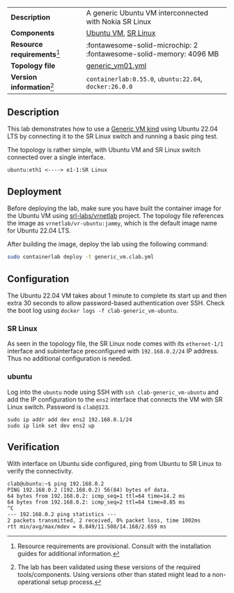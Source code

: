 |                               |                                                                         |
| ----------------------------- | ----------------------------------------------------------------------- |
| **Description**               | A generic Ubuntu VM interconnected with Nokia SR Linux                  |
| **Components**                | [Ubuntu VM][ubuntu], [SR Linux][srl]                                    |
| **Resource requirements**[^1] | :fontawesome-solid-microchip: 2 <br/>:fontawesome-solid-memory: 4096 MB |
| **Topology file**             | [generic_vm01.yml][topofile]                                            |
| **Version information**[^2]   | `containerlab:0.55.0`, `ubuntu:22.04`, `docker:26.0.0`                  |

## Description

This lab demonstrates how to use a [Generic VM kind](../manual/kinds/generic_vm.md) using Ubuntu 22.04 LTS by connecting it to the SR Linux switch and running a basic ping test.

The topology is rather simple, with Ubuntu VM and SR Linux switch connected over a single interface.

```
ubuntu:eth1 <----> e1-1:SR Linux
```

## Deployment

Before deploying the lab, make sure you have built the container image for the Ubuntu VM using [srl-labs/vrnetlab](https://github.com/srl-labs/vrnetlab/tree/master/ubuntu) project. The topology file references the image as `vrnetlab/vr-ubuntu:jammy`, which is the default image name for Ubuntu 22.04 LTS.

After building the image, deploy the lab using the following command:

```bash
sudo containerlab deploy -t generic_vm.clab.yml
```

## Configuration

The Ubuntu 22.04 VM takes about 1 minute to complete its start up and then extra 30 seconds to allow password-based authentication over SSH. Check the boot log using `docker logs -f clab-generic_vm-ubuntu`.

### SR Linux

As seen in the topology file, the SR Linux node comes with its `ethernet-1/1` interface and subinterface preconfigured with `192.168.0.2/24` IP address. Thus no additional configuration is needed.

### ubuntu

Log into the `ubuntu` node using SSH with `ssh clab-generic_vm-ubuntu` and add the IP configuration to the `ens2` interface that connects the VM with SR Linux switch. Password is `clab@123`.

```
sudo ip addr add dev ens2 192.168.0.1/24
sudo ip link set dev ens2 up
```

## Verification

With interface on Ubuntu side configured, ping from Ubuntu to SR Linux to verify the connectivity.

```
clab@ubuntu:~$ ping 192.168.0.2
PING 192.168.0.2 (192.168.0.2) 56(84) bytes of data.
64 bytes from 192.168.0.2: icmp_seq=1 ttl=64 time=14.2 ms
64 bytes from 192.168.0.2: icmp_seq=2 ttl=64 time=8.85 ms
^C
--- 192.168.0.2 ping statistics ---
2 packets transmitted, 2 received, 0% packet loss, time 1002ms
rtt min/avg/max/mdev = 8.849/11.508/14.168/2.659 ms
```
  
[ubuntu]: https://ubuntu.com/
[srl]: ../manual/kinds/srl.md
[topofile]: https://github.com/srl-labs/containerlab/tree/main/lab-examples/generic_vm01/generic_vm.clab.yml

[^1]: Resource requirements are provisional. Consult with the installation guides for additional information.
[^2]: The lab has been validated using these versions of the required tools/components. Using versions other than stated might lead to a non-operational setup process.
